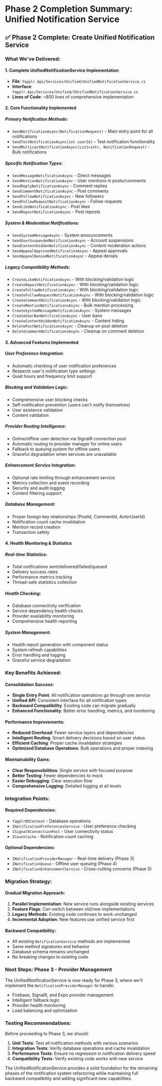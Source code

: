 # Phase 2 Completion Summary: Unified Notification Service

## ✅ **Phase 2 Complete: Create Unified Notification Service**

### **What We've Delivered:**

#### 1. **Complete UnifiedNotificationService Implementation**
- **File**: `Yapplr.Api/Services/Unified/UnifiedNotificationService.cs`
- **Interface**: `Yapplr.Api/Services/Unified/IUnifiedNotificationService.cs`
- **Lines of Code**: ~800 lines of comprehensive implementation

#### 2. **Core Functionality Implemented**

##### **Primary Notification Methods:**
- `SendNotificationAsync(NotificationRequest)` - Main entry point for all notifications
- `SendTestNotificationAsync(int userId)` - Test notification functionality
- `SendMulticastNotificationAsync(List<int>, NotificationRequest)` - Bulk notifications

##### **Specific Notification Types:**
- `SendMessageNotificationAsync` - Direct messages
- `SendMentionNotificationAsync` - User mentions in posts/comments
- `SendReplyNotificationAsync` - Comment replies
- `SendCommentNotificationAsync` - Post comments
- `SendFollowNotificationAsync` - New followers
- `SendFollowRequestNotificationAsync` - Follow requests
- `SendLikeNotificationAsync` - Post likes
- `SendRepostNotificationAsync` - Post reposts

##### **System & Moderation Notifications:**
- `SendSystemMessageAsync` - System announcements
- `SendUserSuspendedNotificationAsync` - Account suspensions
- `SendContentHiddenNotificationAsync` - Content moderation actions
- `SendAppealApprovedNotificationAsync` - Appeal approvals
- `SendAppealDeniedNotificationAsync` - Appeal denials

##### **Legacy Compatibility Methods:**
- `CreateLikeNotificationAsync` - With blocking/validation logic
- `CreateRepostNotificationAsync` - With blocking/validation logic
- `CreateFollowNotificationAsync` - With blocking/validation logic
- `CreateFollowRequestNotificationAsync` - With blocking/validation logic
- `CreateCommentNotificationAsync` - With blocking/validation logic
- `CreateMentionNotificationsAsync` - Bulk mention processing
- `CreateSystemMessageNotificationAsync` - System messages
- `CreateUserBanNotificationAsync` - User bans
- `CreateContentHiddenNotificationAsync` - Content hiding
- `DeletePostNotificationsAsync` - Cleanup on post deletion
- `DeleteCommentNotificationsAsync` - Cleanup on comment deletion

#### 3. **Advanced Features Implemented**

##### **User Preference Integration:**
- Automatic checking of user notification preferences
- Respects user's notification type settings
- Quiet hours and frequency limit support

##### **Blocking and Validation Logic:**
- Comprehensive user blocking checks
- Self-notification prevention (users can't notify themselves)
- User existence validation
- Content validation

##### **Provider Routing Intelligence:**
- Online/offline user detection via SignalR connection pool
- Automatic routing to provider manager for online users
- Fallback to queuing system for offline users
- Graceful degradation when services are unavailable

##### **Enhancement Service Integration:**
- Optional rate limiting through enhancement service
- Metrics collection and event recording
- Security and audit logging
- Content filtering support

##### **Database Management:**
- Proper foreign key relationships (PostId, CommentId, ActorUserId)
- Notification count cache invalidation
- Mention record creation
- Transaction safety

#### 4. **Health Monitoring & Statistics**

##### **Real-time Statistics:**
- Total notifications sent/delivered/failed/queued
- Delivery success rates
- Performance metrics tracking
- Thread-safe statistics collection

##### **Health Checking:**
- Database connectivity verification
- Service dependency health checks
- Provider availability monitoring
- Comprehensive health reporting

##### **System Management:**
- Health report generation with component status
- System refresh capabilities
- Error handling and logging
- Graceful service degradation

### **Key Benefits Achieved:**

#### **Consolidation Success:**
- **Single Entry Point**: All notification operations go through one service
- **Unified API**: Consistent interface for all notification types
- **Backward Compatibility**: Existing code can migrate gradually
- **Enhanced Functionality**: Better error handling, metrics, and monitoring

#### **Performance Improvements:**
- **Reduced Overhead**: Fewer service layers and dependencies
- **Intelligent Routing**: Smart delivery decisions based on user status
- **Efficient Caching**: Proper cache invalidation strategies
- **Optimized Database Operations**: Bulk operations and proper indexing

#### **Maintainability Gains:**
- **Clear Responsibilities**: Single service with focused purpose
- **Better Testing**: Fewer dependencies to mock
- **Easier Debugging**: Clear execution flow
- **Comprehensive Logging**: Detailed logging at all levels

### **Integration Points:**

#### **Required Dependencies:**
- `YapplrDbContext` - Database operations
- `INotificationPreferencesService` - User preference checking
- `ISignalRConnectionPool` - User connectivity status
- `ICountCache` - Notification count caching

#### **Optional Dependencies:**
- `INotificationProviderManager` - Real-time delivery (Phase 3)
- `INotificationQueue` - Offline user queuing (Phase 4)
- `INotificationEnhancementService` - Cross-cutting concerns (Phase 5)

### **Migration Strategy:**

#### **Gradual Migration Approach:**
1. **Parallel Implementation**: New service runs alongside existing services
2. **Feature Flags**: Can switch between old/new implementations
3. **Legacy Methods**: Existing code continues to work unchanged
4. **Incremental Adoption**: New features use unified service first

#### **Backward Compatibility:**
- All existing `NotificationService` methods are implemented
- Same method signatures and behavior
- Database schema remains unchanged
- No breaking changes to existing code

### **Next Steps: Phase 3 - Provider Management**

The UnifiedNotificationService is now ready for Phase 3, where we'll implement the `NotificationProviderManager` to handle:
- Firebase, SignalR, and Expo provider management
- Intelligent fallback logic
- Provider health monitoring
- Load balancing and optimization

### **Testing Recommendations:**

Before proceeding to Phase 3, we should:
1. **Unit Tests**: Test all notification methods with various scenarios
2. **Integration Tests**: Verify database operations and cache invalidation
3. **Performance Tests**: Ensure no regression in notification delivery speed
4. **Compatibility Tests**: Verify existing code works with new service

The UnifiedNotificationService provides a solid foundation for the remaining phases of the notification system refactoring while maintaining full backward compatibility and adding significant new capabilities.
